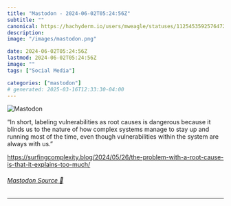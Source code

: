 ```yaml
---
title: "Mastodon - 2024-06-02T05:24:56Z"
subtitle: ""
canonical: https://hachyderm.io/users/mweagle/statuses/112545359257647258
description:
image: "/images/mastodon.png"

date: 2024-06-02T05:24:56Z
lastmod: 2024-06-02T05:24:56Z
image: ""
tags: ["Social Media"]

categories: ["mastodon"]
# generated: 2025-03-16T12:33:30-04:00
---
```

![Mastodon](/images/mastodon.png)

<p>“In short, labeling vulnerabilities as root causes is dangerous because it blinds us to the nature of how complex systems manage to stay up and running most of the time, even though vulnerabilities within the system are always with us.”</p><p><a href="https://surfingcomplexity.blog/2024/05/26/the-problem-with-a-root-cause-is-that-it-explains-too-much/" target="_blank" rel="nofollow noopener noreferrer" translate="no"><span class="invisible">https://</span><span class="ellipsis">surfingcomplexity.blog/2024/05</span><span class="invisible">/26/the-problem-with-a-root-cause-is-that-it-explains-too-much/</span></a></p>


###### [Mastodon Source 🐘](https://hachyderm.io/@mweagle/112545359257647258)

___
